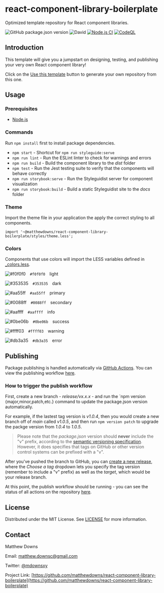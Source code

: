 # react-component-library-boilerplate

Optimized template repository for React component libraries.

![GitHub package.json version](https://img.shields.io/github/package-json/v/matthewdowns/react-component-library-boilerplate)
![David](https://img.shields.io/david/matthewdowns/react-component-library-boilerplate)
[![Node.js CI](https://github.com/matthewdowns/react-component-library-boilerplate/actions/workflows/node.js.yml/badge.svg)](https://github.com/matthewdowns/react-component-library-boilerplate/actions/workflows/node.js.yml)
[![CodeQL](https://github.com/matthewdowns/react-component-library-boilerplate/actions/workflows/codeql-analysis.yml/badge.svg)](https://github.com/matthewdowns/react-component-library-boilerplate/actions/workflows/codeql-analysis.yml)




## Introduction

This template will give you a jumpstart on designing, testing, and publishing your very own React component library!

Click on the [Use this template](https://github.com/matthewdowns/react-component-library-boilerplate/generate) button to generate your own repository from this one.




## Usage

### Prerequisites

* [Node.js](https://nodejs.org)

### Commands

Run `npm install` first to install package dependencies.

* `npm start` - Shortcut for `npm run styleguide:serve`
* `npm run lint` - Run the ESLint linter to check for warnings and errors
* `npm run build` - Build the component library to the _dist_ folder
* `npm test` - Run the Jest testing suite to verify that the components will behave correctly
* `npm run storybook:serve` - Run the Styleguidist server for component visualization
* `npm run storybook:build` - Build a static Styleguidist site to the _docs_ folder

### Theme

Import the theme file in your application the apply the correct styling to all components.

```tsx
import '~@matthewdowns/react-component-library-boilerplate/styles/theme.less';
```

### Colors

Components that use colors will import the LESS variables defined in [_colors.less](./_colors.less).

![#f0f0f0](https://via.placeholder.com/10/f0f0f0/000000?text=+)&emsp;`#f0f0f0`&emsp;light

![#353535](https://via.placeholder.com/10/353535/000000?text=+)&emsp;`#353535`&emsp;dark

![#aa55ff](https://via.placeholder.com/10/aa55ff/000000?text=+)&emsp;`#aa55ff`&emsp;primary

![#0088ff](https://via.placeholder.com/10/0088ff/000000?text=+)&emsp;`#0088ff`&emsp;secondary

![#aaffff](https://via.placeholder.com/10/aaffff/000000?text=+)&emsp;`#aaffff`&emsp;info

![#0be06b](https://via.placeholder.com/10/0be06b/000000?text=+)&emsp;`#0be06b`&emsp;success

![#ffff03](https://via.placeholder.com/10/ffff03/000000?text=+)&emsp;`#ffff03`&emsp;warning

![#db3a35](https://via.placeholder.com/10/db3a35/000000?text=+)&emsp;`#db3a35`&emsp;error


## Publishing

Package publishing is handled automatically via [GitHub Actions](https://github.com/features/actions). You can view the publishing workflow [here](https://github.com/matthewdowns/react-component-library-boilerplate/.github/workflows/publish.yml).

### How to trigger the publish workflow

First, create a new branch - _release/vx.x.x_ - and run the `npm version {major,minor,patch,etc.} command to update the package.json version automatically.

For example, if the lastest tag version is _v1.0.4_, then you would create a new branch off of _main_ called _v1.0.5_, and then run `npm version patch` to upgrade the packge version from _1.0.4_ to _1.0.5_. 

> Please note that the _package.json_ version should **never** include the "v" prefix, according to the [semantic versioning specification](https://semver.org/spec/v2.0.0#is-v123-a-semantic-version). However, it does specifies that tags on GitHub or other version control systems can be prefixed with a "v".

After you've pushed the branch to GitHub, you can [create a new release](https://github.com/matthewdowns/react-component-library-boilerplate/releases/new), where the _Choose a tag_ dropdown lets you specify the tag version (remember to include a "v" prefix) as well as the _target_, which would be your release branch.

At this point, the publish workflow should be running - you can see the status of all actions on the repository [here](https://github.com/matthewdowns/react-component-library-boilerplate/actions).




## License

Distributed under the MIT License. See [LICENSE](https://github.com/matthewdowns/react-component-library-boilerplate/tree/main/LICENSE) for more information.




## Contact

Matthew Downs

Email: [matthew.downsc@gmail.com](mailto:matthew.downsc@gmail.com)

Twitter: [@mdownsxy](https://twitter.com/mdownsxy) 

Project Link: [https://github.com/matthewdowns/react-component-library-boilerplate](https://github.com/matthewdowns/react-component-library-boilerplate)
